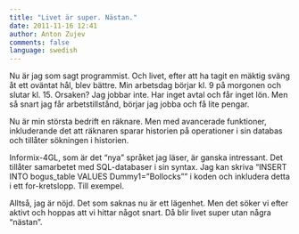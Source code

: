 ```yaml
---
title: "Livet är super. Nästan."
date: 2011-11-16 12:41
author: Anton Zujev
comments: false
language: swedish
---
```


Nu är jag som sagt programmist. Och livet, efter att ha tagit en mäktig sväng åt ett oväntat hål, blev bättre. Min arbetsdag börjar kl. 9 på morgonen och slutar kl. 15. Orsaken? Jag jobbar inte. Har inget avtal och får inget lön. Men så snart jag får arbetstillstånd, börjar jag jobba och få lite pengar.

Nu är min största bedrift en räknare. Men med avancerade funktioner, inkluderande det att räknaren sparar historien på operationer i sin databas och tillåter sökningen i historien. 

Informix-4GL, som är det “nya” språket jag läser, är ganska intressant. Det tillåter samarbetet med SQL-databaser i sin syntax. Jag kan skriva “INSERT INTO bogus_table VALUES Dummy1=”Bollocks”” i koden och inkludera detta i ett for-kretslopp. Till exempel. 

Alltså, jag är nöjd. Det som saknas nu är ett lägenhet. Men det söker vi efter aktivt och hoppas att vi hittar något snart. Då blir livet super utan några “nästan”.